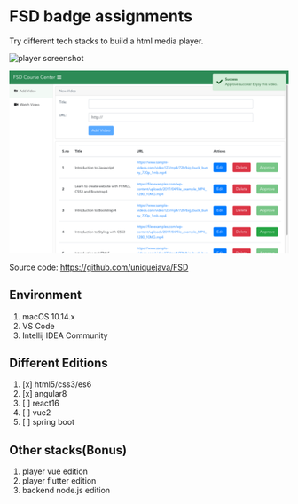 # FSD badge assignments

Try different tech stacks to build a html media player.

![player screenshot](./lab01_html5_bootstrap4/player.png)

![angular8 screenshot](./lab02_angular8/fsd_angular8_screen.png)

Source code: https://github.com/uniquejava/FSD

## Environment

1. macOS 10.14.x
2. VS Code
3. Intellij IDEA Community

## Different Editions

1. [x] html5/css3/es6
2. [x] angular8
3. [ ] react16
4. [ ] vue2
5. [ ] spring boot

## Other stacks(Bonus)

1. player vue edition
2. player flutter edition
3. backend node.js edition
